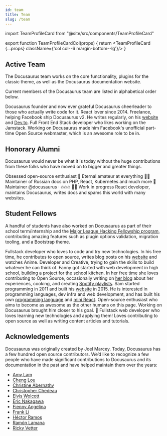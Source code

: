 ```yaml
---
id: team
title: Team
slug: /team
---
```


import TeamProfileCard from "@site/src/components/TeamProfileCard"

export function TeamProfileCardCol(props) { return <TeamProfileCard {...props} className={'col col--6 margin-bottom--lg'}/> }

## Active Team

The Docusaurus team works on the core functionality, plugins for the classic theme, as well as the Docusaurus documentation website.

Current members of the Docusaurus team are listed in alphabetical order below.

<div className="row">
  <TeamProfileCardCol
    name="Joel Marcey"
    githubUrl="https://github.com/JoelMarcey"
    twitterUrl="https://twitter.com/joelmarcey"
  >
    Docusaurus founder and now ever grateful Docusaurus cheerleader to those who actually write code for it.
  </TeamProfileCardCol>
  <TeamProfileCardCol
    name="Sébastien Lorber"
    githubUrl="https://github.com/slorber"
    twitterUrl="https://twitter.com/sebastienlorber"
  >
    React lover since 2014. Freelance, helping Facebook ship Docusaurus v2. He writes regularly, on his <a href="https://sebastienlorber.com/" target="_blank">website</a> and <a href="https://dev.to/sebastienlorber" target="_blank">Dev.to</a>.
  </TeamProfileCardCol>
  <TeamProfileCardCol
    name="Yangshun Tay"
    githubUrl="https://github.com/yangshun"
    twitterUrl="https://twitter.com/yangshunz"
  >
    Full Front End Stack developer who likes working on the Jamstack. Working on Docusaurus made him Facebook's unofficial part-time Open Source webmaster, which is an awesome role to be in.
  </TeamProfileCardCol>
</div>

## Honorary Alumni

Docusaurus would never be what it is today without the huge contributions from these folks who have moved on to bigger and greater things.

<div className="row">
  <TeamProfileCardCol
    name="Alexey Pyltsyn"
    githubUrl="https://github.com/lex111"
  >
    Obsessed open-source enthusiast 👋 Eternal amateur at everything 🤷‍♂️ Maintainer of Russian docs on PHP, React, Kubernetes and much more 🧐
  </TeamProfileCardCol>
  <TeamProfileCardCol name="Endilie Yacop Sucipto" githubUrl="https://github.com/endiliey" twitterUrl="https://twitter.com/endiliey">
    Maintainer @docusaurus · 🔥🔥🔥
  </TeamProfileCardCol>
  <TeamProfileCardCol
    name="Wei Gao"
    githubUrl="https://github.com/wgao19"
    twitterUrl="https://twitter.com/wgao19"
  >
    🏻‍🌾 Work in progress React developer, maintains Docusaurus, writes docs and spams this world with many websites.
  </TeamProfileCardCol>
</div>

## Student Fellows

A handful of students have also worked on Docusaurus as part of their school term/internship and the [Major League Hacking Fellowship program](https://fellowship.mlh.io/), contributing amazing features such as plugin options validation, migration tooling, and a Bootstrap theme.

<div className="row">
  <TeamProfileCardCol name="Anshul Goyal" githubUrl="https://github.com/anshulrgoyal" twitterUrl="https://twitter.com/ar_goyal">
  Fullstack developer who loves to code and try new technologies. In his free time, he contributes to open source, writes blog posts on his <a href="https://anshulgoyal.dev/" target="_blank">website</a> and watches Anime.
  </TeamProfileCardCol>
  <TeamProfileCardCol name="Drew Alexander" githubUrl="https://github.com/drewbi">
    Developer and Creative, trying to gain the skills to build whatever he can think of.
  </TeamProfileCardCol>
  <TeamProfileCardCol
    name="Fanny Vieira"
    githubUrl="https://github.com/fanny"
    twitterUrl="https://twitter.com/fannyvieiira"
  >
    Fanny got started with web development in high school, building a project for the school kitchen. In her free time she loves contributing to Open Source, occasionally writing on <a href="https://dev.to/fannyvieira" target="_blank">her blog</a> about her experiences, cooking, and creating <a href="https://open.spotify.com/user/anotherfanny" target="_blank">Spotify playlists</a>.
  </TeamProfileCardCol>
  <TeamProfileCardCol name="Sam Zhou" githubUrl="https://github.com/SamChou19815" twitterUrl="https://twitter.com/SamChou19815">
    Sam started programming in 2011 and built his <a href="https://developersam.com">website</a> in 2015. He is interested in programming languages, dev infra and web development, and has built his own <a href="https://samlang.developersam.com/">programming language</a> and <a href="https://github.com/SamChou19815/mini-react">mini React</a>.
  </TeamProfileCardCol>
  <TeamProfileCardCol name="Tan Teik Jun" githubUrl="https://github.com/teikjun" twitterUrl="https://twitter.com/teik_jun">
    Open-source enthusiast who aims to become as awesome as the other humans on this page. Working on Docusaurus brought him closer to his goal. 🌱
  </TeamProfileCardCol>
  <TeamProfileCardCol name="Nisarag Bhatt" githubUrl="https://github.com/FocalChord" twitterUrl="https://twitter.com/focalchord_">
    Fullstack web developer who loves learning new technologies and applying them! Loves contributing to open source as well as writing content articles and tutorials.
  </TeamProfileCardCol>
</div>

## Acknowledgements

Docusaurus was originally created by Joel Marcey. Today, Docusaurus has a few hundred open source contributors. We’d like to recognize a few people who have made significant contributions to Docusaurus and its documentation in the past and have helped maintain them over the years:

- [Amy Lam](https://github.com/amyrlam)
- [Cheng Lou](https://github.com/chenglou)
- [Christine Abernathy](https://github.com/caabernathy)
- [Christopher Chedeau](https://github.com/vjeux)
- [Elvis Wolcott](https://github.com/elviswolcott)
- [Eric Nakagawa](https://github.com/ericnakagawa)
- [Fienny Angelina](https://github.com/fiennyangeln)
- [Frank Li](https://github.com/deltice)
- [Héctor Ramos](https://github.com/hramos)
- [Ramón Lamana](https://github.com/rlamana)
- [Ricky Vetter](https://github.com/rickyvetter)
